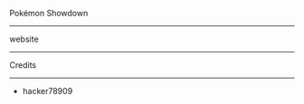 Pokémon Showdown
************************************************************************
website 
************************************************************************
  [1]: http://pokemonshowdown.com/
Credits
************************************************************************

- hacker78909
